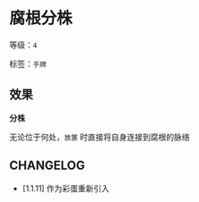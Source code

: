 # 腐根分株

等级：`4`

标签：`手牌`

## 效果

**分株**

无论位于何处，`放置` 时直接将自身连接到腐根的脉络

## CHANGELOG

- [1.1.11] 作为彩蛋重新引入
